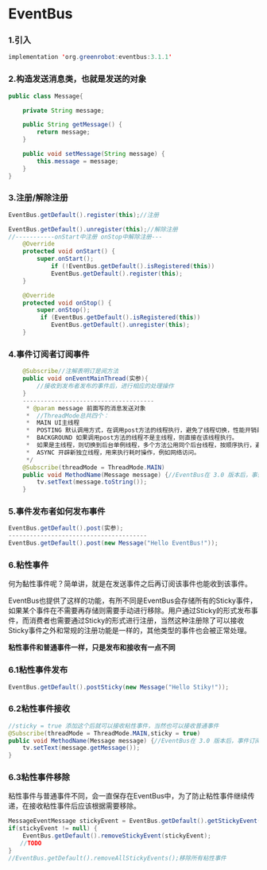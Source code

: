 # EventBus

###  1.引入

```java
implementation 'org.greenrobot:eventbus:3.1.1'
```

### 2.构造发送消息类，也就是发送的对象

```java
public class Message{

    private String message;

    public String getMessage() {
        return message;
    }

    public void setMessage(String message) {
        this.message = message;
    }
}
```

###  3.注册/解除注册

```java
EventBus.getDefault().register(this);//注册

EventBus.getDefault().unregister(this);//解除注册
//-----------onStart中注册 onStop中解除注册---
    @Override
    protected void onStart() {
        super.onStart();
            if (!EventBus.getDefault().isRegistered(this)) 
            EventBus.getDefault().register(this);
    }

    @Override
    protected void onStop() {
        super.onStop();
         if (EventBus.getDefault().isRegistered(this))
            EventBus.getDefault().unregister(this);
    }

```

### 4.事件订阅者订阅事件

```java
	@Subscribe//注解表明订是阅方法
    public void onEventMainThread(实参){
        //接收到发布者发布的事件后，进行相应的处理操作
    } 
	-------------------------------------
     * @param message 前面写的消息发送对象
     *  //ThreadMode总共四个：
     *  MAIN UI主线程
     *  POSTING 默认调用方式，在调用post方法的线程执行，避免了线程切换，性能开销最少
     *  BACKGROUND 如果调用post方法的线程不是主线程，则直接在该线程执行。
     *  如果是主线程，则切换到后台单例线程，多个方法公用同个后台线程，按顺序执行，避免耗时操作
     *  ASYNC 开辟新独立线程，用来执行耗时操作，例如网络访问。
     */
    @Subscribe(threadMode = ThreadMode.MAIN)
    public void MethodName(Message message) {//EventBus在 3.0 版本后，事件订阅监听的方法名可以随意起，不同于旧版本，名字是特定的
        tv.setText(message.toString());
    }
```

### 5.事件发布者如何发布事件

```java
EventBus.getDefault().post(实参);
---------------------------------------
EventBus.getDefault().post(new Message("Hello EventBus!"));
```

### 6.粘性事件

何为黏性事件呢？简单讲，就是在发送事件之后再订阅该事件也能收到该事件。 

EventBus也提供了这样的功能，有所不同是EventBus会存储所有的Sticky事件，如果某个事件在不需要再存储则需要手动进行移除。用户通过Sticky的形式发布事件，而消费者也需要通过Sticky的形式进行注册，当然这种注册除了可以接收 Sticky事件之外和常规的注册功能是一样的，其他类型的事件也会被正常处理。 

**粘性事件和普通事件一样，只是发布和接收有一点不同**

### 6.1粘性事件发布

```java
EventBus.getDefault().postSticky(new Message("Hello Stiky!"));
```

### 6.2粘性事件接收

```java
//sticky = true 添加这个后就可以接收粘性事件，当然也可以接收普通事件
@Subscribe(threadMode = ThreadMode.MAIN,sticky = true)
public void MethodName(Message message) {//EventBus在 3.0 版本后，事件订阅监听的方法名可以随意起，不同于旧版本，名字是特定的
    tv.setText(message.getMessage());
}
```

### 6.3粘性事件移除

粘性事件与普通事件不同，会一直保存在EventBus中，为了防止粘性事件继续传递，在接收粘性事件后应该根据需要移除。

```java
MessageEventMessage stickyEvent = EventBus.getDefault().getStickyEvent(Message.class);
if(stickyEvent != null) {
    EventBus.getDefault().removeStickyEvent(stickyEvent);
　　//TODO
}
//EventBus.getDefault().removeAllStickyEvents();移除所有粘性事件
```